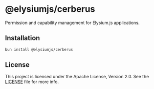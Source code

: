 # @elysiumjs/cerberus

Permission and capability management for Elysium.js applications.

## Installation

```bash
bun install @elysiumjs/cerberus
```

## License

This project is licensed under the Apache License, Version 2.0. See the [LICENSE](../../LICENSE) file for more info.
